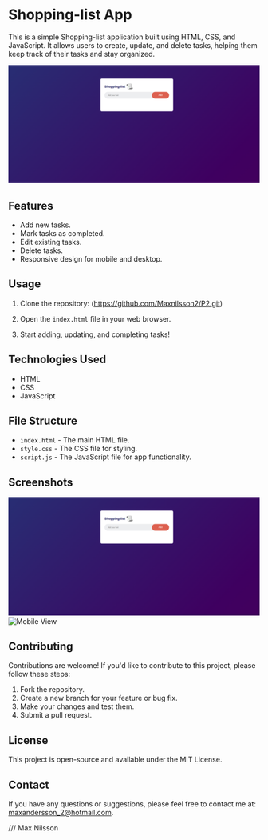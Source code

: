 # Shopping-list App

This is a simple Shopping-list application built using HTML, CSS, and JavaScript. It allows users to create, update, and delete tasks, helping them keep track of their tasks and stay organized.

![App Screenshot](/images/deskopshot.png)

## Features

- Add new tasks.
- Mark tasks as completed.
- Edit existing tasks.
- Delete tasks.
- Responsive design for mobile and desktop.

## Usage

1. Clone the repository: (https://github.com/Maxnilsson2/P2.git)

2. Open the `index.html` file in your web browser.

3. Start adding, updating, and completing tasks!

## Technologies Used

- HTML
- CSS
- JavaScript

## File Structure

- `index.html` - The main HTML file.
- `style.css` - The CSS file for styling.
- `script.js` - The JavaScript file for app functionality.

## Screenshots

![Desktop View](/images/deskopshot.png)
![Mobile View]()

## Contributing

Contributions are welcome! If you'd like to contribute to this project, please follow these steps:

1. Fork the repository.
2. Create a new branch for your feature or bug fix.
3. Make your changes and test them.
4. Submit a pull request.

## License

This project is open-source and available under the MIT License.

## Contact

If you have any questions or suggestions, please feel free to contact me at: maxandersson_2@hotmail.com.

///
Max Nilsson

